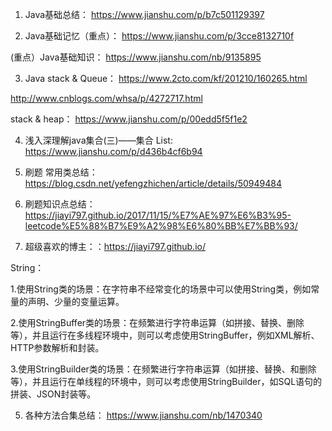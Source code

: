 1. Java基础总结： https://www.jianshu.com/p/b7c501129397

2. Java基础记忆（重点）： https://www.jianshu.com/p/3cce8132710f

(重点）Java基础知识： https://www.jianshu.com/nb/9135895

3. Java stack & Queue： https://www.2cto.com/kf/201210/160265.html

http://www.cnblogs.com/whsa/p/4272717.html

stack & heap： https://www.jianshu.com/p/00edd5f5f1e2

4. 浅入深理解java集合(三)——集合 List: https://www.jianshu.com/p/d436b4cf6b94

5. 刷题 常用类总结： https://blog.csdn.net/yefengzhichen/article/details/50949484

6. 刷题知识点总结： https://jiayi797.github.io/2017/11/15/%E7%AE%97%E6%B3%95-leetcode%E5%88%B7%E9%A2%98%E6%80%BB%E7%BB%93/




7. 超级喜欢的博主：：https://jiayi797.github.io/

String：

1.使用String类的场景：在字符串不经常变化的场景中可以使用String类，例如常量的声明、少量的变量运算。 

2.使用StringBuffer类的场景：在频繁进行字符串运算（如拼接、替换、删除等），并且运行在多线程环境中，则可以考虑使用StringBuffer，例如XML解析、HTTP参数解析和封装。 

3.使用StringBuilder类的场景：在频繁进行字符串运算（如拼接、替换、和删除等），并且运行在单线程的环境中，则可以考虑使用StringBuilder，如SQL语句的拼装、JSON封装等。

5. 各种方法合集总结： https://www.jianshu.com/nb/1470340

